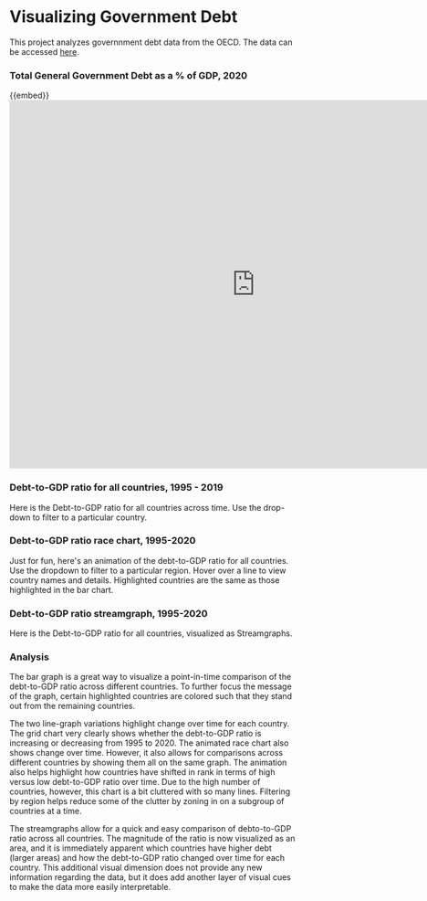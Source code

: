 # Visualizing Government Debt

This project analyzes governnment debt data from the OECD. The data can be accessed [here](https://data.oecd.org/gga/general-government-debt.htm).

### Total General Government Debt as a % of GDP, 2020
{{embed}}<iframe src="https://data.oecd.org/chart/6vmv" width="860" height="645" style="border: 0" mozallowfullscreen="true" webkitallowfullscreen="true" allowfullscreen="true"><ahref="https://data.oecd.org/chart/6vmv" target="_blank">OECD Chart: General government debt, Total, % of GDP, Annual, 2020</a></iframe>

### Debt-to-GDP ratio for all countries, 1995 - 2019
Here is the Debt-to-GDP ratio for all countries across time. Use the drop-down to filter to a particular country. 
<div class="flourish-embed flourish-chart" data-src="visualisation/7677494"><script src="https://public.flourish.studio/resources/embed.js"></script></div>

### Debt-to-GDP ratio race chart, 1995-2020
Just for fun, here's an animation of the debt-to-GDP ratio for all countries. Use the dropdown to filter to a particular region. Hover over a line to view country names and details. Highlighted countries are the same as those highlighted in the bar chart. 
<div class="flourish-embed flourish-chart" data-src="visualisation/7689852"><script src="https://public.flourish.studio/resources/embed.js"></script></div>

### Debt-to-GDP ratio streamgraph, 1995-2020
Here is the Debt-to-GDP ratio for all countries, visualized as Streamgraphs. 
<div class="flourish-embed flourish-chart" data-src="visualisation/7689802"><script src="https://public.flourish.studio/resources/embed.js"></script></div>

### Analysis

The bar graph is a great way to visualize a point-in-time comparison of the debt-to-GDP ratio across different countries. To further focus the message of the graph, certain highlighted countries are colored such that they stand out from the remaining countries. 

The two line-graph variations highlight change over time for each country. The grid chart very clearly shows whether the debt-to-GDP ratio is increasing or decreasing from 1995 to 2020. The animated race chart also shows change over time. However, it also allows for comparisons across different countries by showing them all on the same graph. The animation also helps highlight how countries have shifted in rank in terms of high versus low debt-to-GDP ratio over time. Due to the high number of countries, however, this chart is a bit cluttered with so many lines. Filtering by region helps reduce some of the clutter by zoning in on a subgroup of countries at a time. 

The streamgraphs allow for a quick and easy comparison of debto-to-GDP ratio across all countries. The magnitude of the ratio is now visualized as an area, and it is immediately apparent which countries have higher debt (larger areas) and how the debt-to-GDP ratio changed over time for each country. This additional visual dimension does not provide any new information regarding the data, but it does add another layer of visual cues to make the data more easily interpretable.
